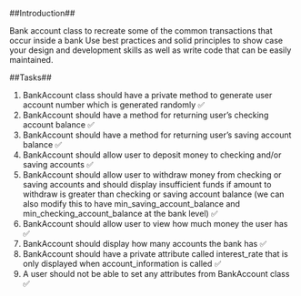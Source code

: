 ##Introduction##

Bank account class to recreate some of the common transactions that occur inside a bank
Use best practices and solid principles to show case your design and development skills as well as write code that can be easily maintained.

##Tasks##

1. BankAccount class should have a private method to generate user account number which is generated randomly ✅ 
2. BankAccount should have a method for returning user’s checking account balance ✅ 
3. BankAccount should have a method for returning user’s saving account balance ✅ 
4. BankAccount should allow user to deposit money to checking and/or saving accounts ✅ 
5. BankAccount should allow user to withdraw money from checking or saving accounts and should display insufficient funds if amount to withdraw is greater than checking or saving account balance (we can also modify this to have min_saving_account_balance and min_checking_account_balance at the bank level) ✅ 
6. BankAccount should allow user to view how much money the user has ✅ 
7. BankAccount should display how many accounts the bank has ✅ 
8. BankAccount should have a private attribute called interest_rate that is only displayed when account_information is called ✅ 
9. A user should not be able to set any attributes from BankAccount class ✅ 
